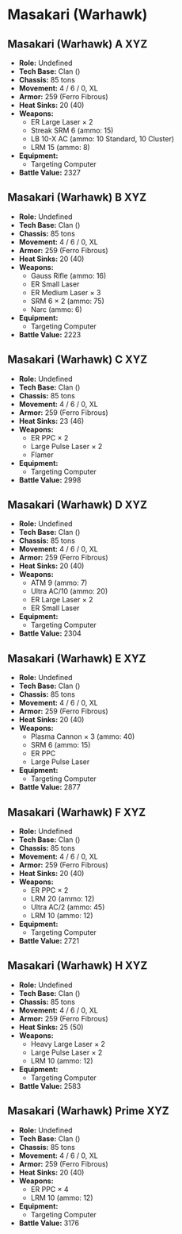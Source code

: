# Masakari (Warhawk)
## Masakari (Warhawk) A XYZ
- **Role:** Undefined
- **Tech Base:** Clan ()
- **Chassis:** 85 tons
- **Movement:** 4 / 6 / 0, XL
- **Armor:** 259 (Ferro Fibrous)
- **Heat Sinks:** 20 (40)
- **Weapons:**
  - ER Large Laser × 2
  - Streak SRM 6 (ammo: 15)
  - LB 10-X AC (ammo: 10 Standard, 10 Cluster)
  - LRM 15 (ammo: 8)
- **Equipment:**
  - Targeting Computer
- **Battle Value:** 2327

## Masakari (Warhawk) B XYZ
- **Role:** Undefined
- **Tech Base:** Clan ()
- **Chassis:** 85 tons
- **Movement:** 4 / 6 / 0, XL
- **Armor:** 259 (Ferro Fibrous)
- **Heat Sinks:** 20 (40)
- **Weapons:**
  - Gauss Rifle (ammo: 16)
  - ER Small Laser
  - ER Medium Laser × 3
  - SRM 6 × 2 (ammo: 75)
  - Narc (ammo: 6)
- **Equipment:**
  - Targeting Computer
- **Battle Value:** 2223

## Masakari (Warhawk) C XYZ
- **Role:** Undefined
- **Tech Base:** Clan ()
- **Chassis:** 85 tons
- **Movement:** 4 / 6 / 0, XL
- **Armor:** 259 (Ferro Fibrous)
- **Heat Sinks:** 23 (46)
- **Weapons:**
  - ER PPC × 2
  - Large Pulse Laser × 2
  - Flamer
- **Equipment:**
  - Targeting Computer
- **Battle Value:** 2998

## Masakari (Warhawk) D XYZ
- **Role:** Undefined
- **Tech Base:** Clan ()
- **Chassis:** 85 tons
- **Movement:** 4 / 6 / 0, XL
- **Armor:** 259 (Ferro Fibrous)
- **Heat Sinks:** 20 (40)
- **Weapons:**
  - ATM 9 (ammo: 7)
  - Ultra AC/10 (ammo: 20)
  - ER Large Laser × 2
  - ER Small Laser
- **Equipment:**
  - Targeting Computer
- **Battle Value:** 2304

## Masakari (Warhawk) E XYZ
- **Role:** Undefined
- **Tech Base:** Clan ()
- **Chassis:** 85 tons
- **Movement:** 4 / 6 / 0, XL
- **Armor:** 259 (Ferro Fibrous)
- **Heat Sinks:** 20 (40)
- **Weapons:**
  - Plasma Cannon × 3 (ammo: 40)
  - SRM 6 (ammo: 15)
  - ER PPC
  - Large Pulse Laser
- **Equipment:**
  - Targeting Computer
- **Battle Value:** 2877

## Masakari (Warhawk) F XYZ
- **Role:** Undefined
- **Tech Base:** Clan ()
- **Chassis:** 85 tons
- **Movement:** 4 / 6 / 0, XL
- **Armor:** 259 (Ferro Fibrous)
- **Heat Sinks:** 20 (40)
- **Weapons:**
  - ER PPC × 2
  - LRM 20 (ammo: 12)
  - Ultra AC/2 (ammo: 45)
  - LRM 10 (ammo: 12)
- **Equipment:**
  - Targeting Computer
- **Battle Value:** 2721

## Masakari (Warhawk) H XYZ
- **Role:** Undefined
- **Tech Base:** Clan ()
- **Chassis:** 85 tons
- **Movement:** 4 / 6 / 0, XL
- **Armor:** 259 (Ferro Fibrous)
- **Heat Sinks:** 25 (50)
- **Weapons:**
  - Heavy Large Laser × 2
  - Large Pulse Laser × 2
  - LRM 10 (ammo: 12)
- **Equipment:**
  - Targeting Computer
- **Battle Value:** 2583

## Masakari (Warhawk) Prime XYZ
- **Role:** Undefined
- **Tech Base:** Clan ()
- **Chassis:** 85 tons
- **Movement:** 4 / 6 / 0, XL
- **Armor:** 259 (Ferro Fibrous)
- **Heat Sinks:** 20 (40)
- **Weapons:**
  - ER PPC × 4
  - LRM 10 (ammo: 12)
- **Equipment:**
  - Targeting Computer
- **Battle Value:** 3176

